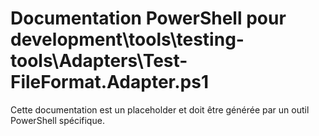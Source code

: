 # Documentation PowerShell pour development\tools\testing-tools\Adapters\Test-FileFormat.Adapter.ps1

Cette documentation est un placeholder et doit être générée par un outil PowerShell spécifique.
